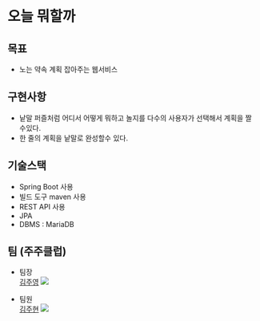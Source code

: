 # 오늘 뭐할까
## 목표
- 노는 약속 계획 잡아주는 웹서비스

## 구현사항
- 낱말 퍼즐처럼 어디서 어떻게 뭐하고 놀지를 다수의 사용자가 선택해서 계획을 짤 수있다.
- 한 줄의 계획을 낱말로 완성할수 있다.

## 기술스택
- Spring Boot 사용
- 빌드 도구 maven 사용
- REST API 사용
- JPA
- DBMS : MariaDB

## 팀 (주주클럽)
  * 팀장 <br>
  [김주영](https://github.com/CodingPythonMan) [![](https://img.shields.io/badge/Github-CodingPythonMan-E34F26?style=flat-square&logo=Github)](https://github.com/CodingPythonMan)
  
  * 팀원 </br>
  [김주현](https://github.com/juju123156) [![](https://img.shields.io/badge/Github-juju123156-E34F26?style=flat-square&logo=Github)](https://github.com/juju123156)</br>